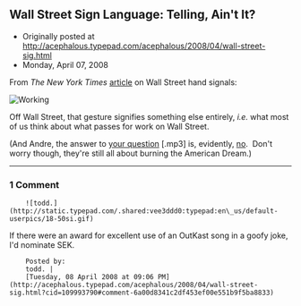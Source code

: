 ## Wall Street Sign Language: Telling, Ain't It?

 * Originally posted at http://acephalous.typepad.com/acephalous/2008/04/wall-street-sig.html
 * Monday, April 07, 2008



From _The New York Times_ [article](http://www.nytimes.com/interactive/2008/04/07/opinion/20080407\_TRADING\_GRAPHIC.html#step1) on Wall Street hand signals:

![Working](http://acephalous.typepad.com/acephalous/images/2008/04/07/working.jpg "Working")

Off Wall Street, that gesture signifies something else entirely, _i.e._ what most of us think about what passes for work on Wall Street.

(And Andre, the answer to [your question](http://acephalous.typepad.com/outkast\_gasoline\_dreams.mp3) [.mp3] is, evidently, [no](http://acephalous.typepad.com/gasoline.jpg).  Don't worry though, they're still all about burning the American Dream.)

		

* * *

### 1 Comment 

		

                
[]()

	

		![todd.](http://static.typepad.com/.shared:vee3ddd0:typepad:en\_us/default-userpics/18-50si.gif)
	

	

		

If there were an award for excellent use of an OutKast song in a goofy joke, I'd nominate SEK.

	

		Posted by:
		todd. |
		[Tuesday, 08 April 2008 at 09:06 PM](http://acephalous.typepad.com/acephalous/2008/04/wall-street-sig.html?cid=109993790#comment-6a00d8341c2df453ef00e551b9f5ba8833)

		

        